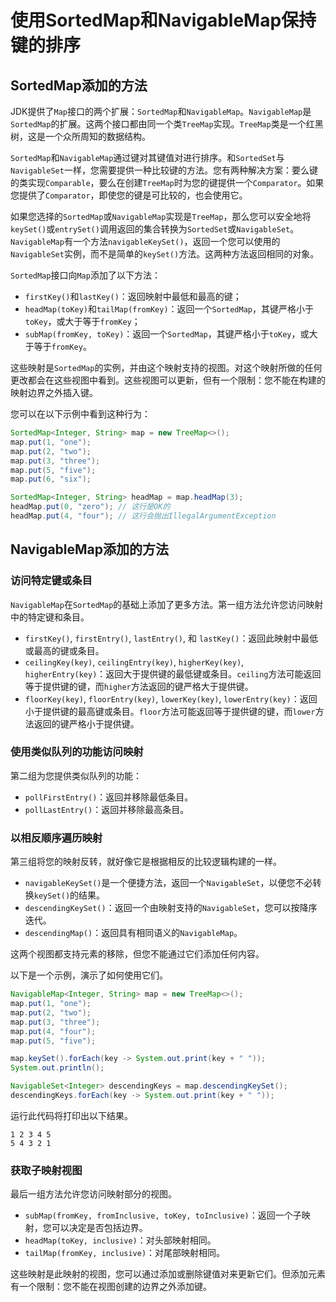 # 使用SortedMap和NavigableMap保持键的排序

## SortedMap添加的方法

JDK提供了`Map`接口的两个扩展：`SortedMap`和`NavigableMap`。`NavigableMap`是`SortedMap`的扩展。这两个接口都由同一个类`TreeMap`实现。`TreeMap`类是一个红黑树，这是一个众所周知的数据结构。

`SortedMap`和`NavigableMap`通过键对其键值对进行排序。和`SortedSet`与`NavigableSet`一样，您需要提供一种比较键的方法。您有两种解决方案：要么键的类实现`Comparable`，要么在创建`TreeMap`时为您的键提供一个`Comparator`。如果您提供了`Comparator`，即使您的键是可比较的，也会使用它。

如果您选择的`SortedMap`或`NavigableMap`实现是`TreeMap`，那么您可以安全地将`keySet()`或`entrySet()`调用返回的集合转换为`SortedSet`或`NavigableSet`。`NavigableMap`有一个方法`navigableKeySet()`，返回一个您可以使用的`NavigableSet`实例，而不是简单的`keySet()`方法。这两种方法返回相同的对象。

`SortedMap`接口向`Map`添加了以下方法：

- `firstKey()`和`lastKey()`：返回映射中最低和最高的键；
- `headMap(toKey)`和`tailMap(fromKey)`：返回一个`SortedMap`，其键严格小于`toKey`，或大于等于`fromKey`；
- `subMap(fromKey, toKey)`：返回一个`SortedMap`，其键严格小于`toKey`，或大于等于`fromKey`。

这些映射是`SortedMap`的实例，并由这个映射支持的视图。对这个映射所做的任何更改都会在这些视图中看到。这些视图可以更新，但有一个限制：您不能在构建的映射边界之外插入键。

您可以在以下示例中看到这种行为：

```java
SortedMap<Integer, String> map = new TreeMap<>();
map.put(1, "one");
map.put(2, "two");
map.put(3, "three");
map.put(5, "five");
map.put(6, "six");

SortedMap<Integer, String> headMap = map.headMap(3);
headMap.put(0, "zero"); // 这行是OK的
headMap.put(4, "four"); // 这行会抛出IllegalArgumentException
```

## NavigableMap添加的方法

### 访问特定键或条目

`NavigableMap`在`SortedMap`的基础上添加了更多方法。第一组方法允许您访问映射中的特定键和条目。

- `firstKey()`, `firstEntry()`, `lastEntry()`, 和 `lastKey()`：返回此映射中最低或最高的键或条目。
- `ceilingKey(key)`, `ceilingEntry(key)`, `higherKey(key)`, `higherEntry(key)`：返回大于提供键的最低键或条目。`ceiling`方法可能返回等于提供键的键，而`higher`方法返回的键严格大于提供键。
- `floorKey(key)`, `floorEntry(key)`, `lowerKey(key)`, `lowerEntry(key)`：返回小于提供键的最高键或条目。`floor`方法可能返回等于提供键的键，而`lower`方法返回的键严格小于提供键。

### 使用类似队列的功能访问映射

第二组为您提供类似队列的功能：

- `pollFirstEntry()`：返回并移除最低条目。
- `pollLastEntry()`：返回并移除最高条目。

### 以相反顺序遍历映射

第三组将您的映射反转，就好像它是根据相反的比较逻辑构建的一样。

- `navigableKeySet()`是一个便捷方法，返回一个`NavigableSet`，以便您不必转换`keySet()`的结果。
- `descendingKeySet()`：返回一个由映射支持的`NavigableSet`，您可以按降序迭代。
- `descendingMap()`：返回具有相同语义的`NavigableMap`。

这两个视图都支持元素的移除，但您不能通过它们添加任何内容。

以下是一个示例，演示了如何使用它们。

```java
NavigableMap<Integer, String> map = new TreeMap<>();
map.put(1, "one");
map.put(2, "two");
map.put(3, "three");
map.put(4, "four");
map.put(5, "five");

map.keySet().forEach(key -> System.out.print(key + " "));
System.out.println();

NavigableSet<Integer> descendingKeys = map.descendingKeySet();
descendingKeys.forEach(key -> System.out.print(key + " "));
```

运行此代码将打印出以下结果。

```
1 2 3 4 5
5 4 3 2 1
```

### 获取子映射视图

最后一组方法允许您访问映射部分的视图。

- `subMap(fromKey, fromInclusive, toKey, toInclusive)`：返回一个子映射，您可以决定是否包括边界。
- `headMap(toKey, inclusive)`：对头部映射相同。
- `tailMap(fromKey, inclusive)`：对尾部映射相同。

这些映射是此映射的视图，您可以通过添加或删除键值对来更新它们。但添加元素有一个限制：您不能在视图创建的边界之外添加键。


